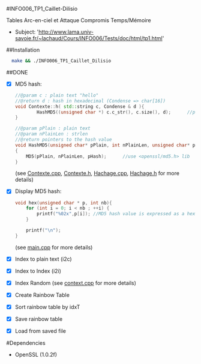 #INFO006_TP1_Caillet-Dilisio

Tables Arc-en-ciel et Attaque Compromis Temps/Mémoire
* Subject: 'http://www.lama.univ-savoie.fr/~lachaud/Cours/INFO006/Tests/doc/html/tp1.html'


##Installation

 ```bash
   make && ./INFO006_TP1_Caillet_Dilisio
 ```

##DONE
- [x] MD5 hash:
    ```cpp
    //@param c : plain text "hello" 
    //@return d : hash in hexadecimal (Condense => char[16]) 
    void Contexte::h( std::string c, Condense & d ){
            HashMD5((unsigned char *) c.c_str(), c.size(), d);      //put the MD5 hash result on the buffer d
    }
    
    //@param pPlain : plain text
    //@param nPlainLen : strlen
    //@return pointers to the hash value
    void HashMD5(unsigned char* pPlain, int nPlainLen, unsigned char* pHash)
    {
        MD5(pPlain, nPlainLen, pHash);      //use <openssl/md5.h> lib
    }
    ```
    (see [Contexte.cpp](Contexte.cpp), [Contexte.h](Contexte.h), [Hachage.cpp](Hachage.cpp), [Hachage.h](Hachage.h) for more details)
    
- [x] Display MD5 hash:
    ```cpp
    void hex(unsigned char * p, int nb){
        for (int i = 0; i < nb ; ++i) {
            printf("%02x",p[i]); //MD5 hash value is expressed as a hex number
        }
    
        printf("\n");
    }
    ```
    (see [main.cpp](main.cpp) for more details)
    
- [x] Index to plain text (i2c) 
- [x] Index to Index (i2i) 
- [x] Index Random (see [context.cpp](context.cpp) for more details)
- [x] Create Rainbow Table 
- [x] Sort rainbow table by idxT
- [x] Save rainbow table
- [x] Load from saved file
    
#Dependencies 
- OpenSSL (1.0.2f)